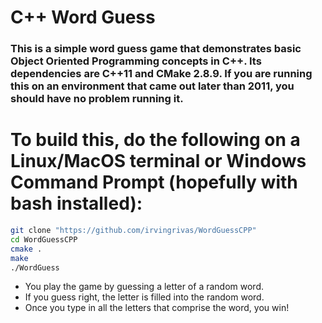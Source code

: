 # C++ Word Guess

### This is a simple word guess game that demonstrates basic Object Oriented Programming concepts in C++. Its dependencies are C++11 and CMake 2.8.9. If you are running this on an environment that came out later than 2011, you should have no problem running it.

# To build this, do the following on a Linux/MacOS terminal or Windows Command Prompt (hopefully with bash installed):
```sh
git clone "https://github.com/irvingrivas/WordGuessCPP"
cd WordGuessCPP
cmake .
make
./WordGuess
```
* You play the game by guessing a letter of a random word.
* If you guess right, the letter is filled into the random word.
* Once you type in all the letters that comprise the word, you win!
